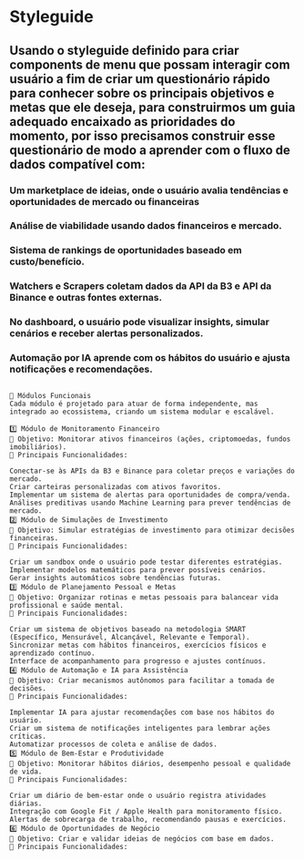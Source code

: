 

# Styleguide

## Usando o styleguide definido para criar components de menu que possam interagir com usuário a fim de criar um questionário rápido para conhecer sobre os principais objetivos e metas que ele deseja, para construirmos um guia adequado encaixado as prioridades do momento, por isso precisamos construir esse questionário de modo a aprender com o fluxo de dados compatível com: 

### Um marketplace de ideias, onde o usuário avalia tendências e oportunidades de mercado ou financeiras

### Análise de viabilidade usando dados financeiros e mercado.

### Sistema de rankings de oportunidades baseado em custo/benefício.


### Watchers e Scrapers coletam dados da API da B3 e API da Binance e outras fontes externas.

### No dashboard, o usuário pode visualizar insights, simular cenários e receber alertas personalizados.

### Automação por IA aprende com os hábitos do usuário e ajusta notificações e recomendações.

``` Usar como modelo para apresentar o PAGE principal da aplicação com todas as rotas envolvidas

🔹 Módulos Funcionais
Cada módulo é projetado para atuar de forma independente, mas integrado ao ecossistema, criando um sistema modular e escalável.

1️⃣ Módulo de Monitoramento Financeiro
📌 Objetivo: Monitorar ativos financeiros (ações, criptomoedas, fundos imobiliários).
🔹 Principais Funcionalidades:

Conectar-se às APIs da B3 e Binance para coletar preços e variações do mercado.
Criar carteiras personalizadas com ativos favoritos.
Implementar um sistema de alertas para oportunidades de compra/venda.
Análises preditivas usando Machine Learning para prever tendências de mercado.
2️⃣ Módulo de Simulações de Investimento
📌 Objetivo: Simular estratégias de investimento para otimizar decisões financeiras.
🔹 Principais Funcionalidades:

Criar um sandbox onde o usuário pode testar diferentes estratégias.
Implementar modelos matemáticos para prever possíveis cenários.
Gerar insights automáticos sobre tendências futuras.
3️⃣ Módulo de Planejamento Pessoal e Metas
📌 Objetivo: Organizar rotinas e metas pessoais para balancear vida profissional e saúde mental.
🔹 Principais Funcionalidades:

Criar um sistema de objetivos baseado na metodologia SMART (Específico, Mensurável, Alcançável, Relevante e Temporal).
Sincronizar metas com hábitos financeiros, exercícios físicos e aprendizado contínuo.
Interface de acompanhamento para progresso e ajustes contínuos.
4️⃣ Módulo de Automação e IA para Assistência
📌 Objetivo: Criar mecanismos autônomos para facilitar a tomada de decisões.
🔹 Principais Funcionalidades:

Implementar IA para ajustar recomendações com base nos hábitos do usuário.
Criar um sistema de notificações inteligentes para lembrar ações críticas.
Automatizar processos de coleta e análise de dados.
5️⃣ Módulo de Bem-Estar e Produtividade
📌 Objetivo: Monitorar hábitos diários, desempenho pessoal e qualidade de vida.
🔹 Principais Funcionalidades:

Criar um diário de bem-estar onde o usuário registra atividades diárias.
Integração com Google Fit / Apple Health para monitoramento físico.
Alertas de sobrecarga de trabalho, recomendando pausas e exercícios.
6️⃣ Módulo de Oportunidades de Negócio
📌 Objetivo: Criar e validar ideias de negócios com base em dados.
🔹 Principais Funcionalidades:

```